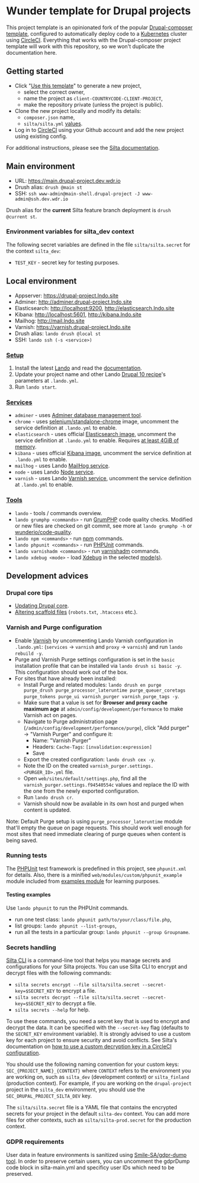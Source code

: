 # Wunder template for Drupal projects

This project template is an opinionated fork of the popular [Drupal-composer template](https://github.com/drupal-composer/drupal-project), configured to automatically deploy code to a [Kubernetes](https://kubernetes.io/) cluster using [CircleCI](https://circleci.com/). Everything that works with the Drupal-composer project template will work with this repository, so we won't duplicate the documentation here.

## Getting started

- Click "[Use this template](https://github.com/wunderio/drupal-project/generate)" to generate a new project,
  - select the correct owner,
  - name the project as `client-COUNTRYCODE-CLIENT-PROJECT`,
  - make the repository private (unless the project is public).
- Clone the new project locally and modify its details:
  - `composer.json` name,
  - `silta/silta.yml` [values](https://github.com/wunderio/charts/blob/master/drupal/values.yaml).
- Log in to [CircleCI](https://app.circleci.com/) using your Github account and add the new project using existing config.

For additional instructions, please see the [Silta documentation](https://github.com/wunderio/silta).

## Main environment

- URL: <https://main.drupal-project.dev.wdr.io>
- Drush alias: `drush @main st`
- SSH: `ssh www-admin@main-shell.drupal-project -J www-admin@ssh.dev.wdr.io`

Drush alias for the **current** Silta feature branch deployment is `drush @current st`.

### Environment variables for silta_dev context

The following secret variables are defined in the file `silta/silta.secret` for the context `silta_dev`:

- `TEST_KEY` - secret key for testing purposes.

## Local environment

- Appserver: <https://drupal-project.lndo.site>
- Adminer: <http://adminer.drupal-project.lndo.site>
- Elasticsearch: <http://localhost:9200>, <http://elasticsearch.lndo.site>
- Kibana: <http://localhost:5601>, <http://kibana.lndo.site>
- Mailhog: <http://mail.lndo.site>
- Varnish: <https://varnish.drupal-project.lndo.site>
- Drush alias: `lando drush @local st`
- SSH: `lando ssh (-s <service>)`

### [Setup](https://docs.lando.dev/getting-started/installation.html)

1. Install the latest [Lando](https://github.com/lando/lando/releases) and read the [documentation](https://docs.lando.dev/).
2. Update your project name and other Lando [Drupal 10 recipe](https://docs.lando.dev/drupal/)'s parameters at `.lando.yml`.
3. Run `lando start`.

### [Services](https://docs.lando.dev/core/v3/services.html)

- `adminer` - uses [Adminer database management tool](https://github.com/dehy/docker-adminer).
- `chrome` - uses [selenium/standalone-chrome](https://hub.docker.com/r/selenium/standalone-chrome/) image, uncomment the service definition at `.lando.yml` to enable.
- `elasticsearch` - uses official [Elasticsearch image](https://hub.docker.com/r/elastic/elasticsearch), uncomment the service definition at `.lando.yml` to enable. Requires [at least 4GiB of memory](https://www.elastic.co/guide/en/elasticsearch/reference/current/docker.html).
- `kibana`  - uses official [Kibana image](https://hub.docker.com/r/elastic/kibana), uncomment the service definition at `.lando.yml` to enable.
- `mailhog` - uses Lando [MailHog service](https://docs.lando.dev/mailhog/).
- `node` - uses Lando [Node service](https://docs.lando.dev/node/).
- `varnish` - uses Lando [Varnish service](https://docs.lando.dev/varnish/), uncomment the service definition at `.lando.yml` to enable.

### [Tools](https://docs.lando.dev/core/v3/tooling.html)

- `lando` - tools / commands overview.
- `lando grumphp <commands>` - run [GrumPHP](https://github.com/phpro/grumphp) code quality checks. Modified or new files are checked on git commit, see more at `lando grumphp -h` or [wunderio/code-quality](https://github.com/wunderio/code-quality).
- `lando npm <commands>` - run [npm](https://www.npmjs.com/) commands.
- `lando phpunit <commands>` - run [PHPUnit](https://phpunit.de/) commands.
- `lando varnishadm <commands>` - run [varnishadm](https://varnish-cache.org/docs/6.0/reference/varnishadm.html) commands.
- `lando xdebug <mode>` - load [Xdebug](https://xdebug.org/) in the selected [mode(s)](https://xdebug.org/docs/all_settings#mode).

## Development advices

### Drupal core tips

- [Updating Drupal core](https://www.drupal.org/docs/updating-drupal/updating-drupal-core-via-composer).
- [Altering scaffold files](https://www.drupal.org/docs/develop/using-composer/using-drupals-composer-scaffold#toc_4) (`robots.txt`, `.htaccess` etc.).

### Varnish and Purge configuration

- Enable [Varnish](https://varnish-cache.org) by uncommenting Lando Varnish configuration in `.lando.yml`: (`services` → `varnish` and `proxy` → `varnish`) and run `lando rebuild -y`.
- Purge and Varnish Purge settings configuration is set in the `basic` installation profile that can be installed via `lando drush si basic -y`. This configuration should work out of the box.
- For sites that have already been installed:
  - Install Purge and related modules: `lando drush en purge purge_drush purge_processor_lateruntime purge_queuer_coretags purge_tokens purge_ui varnish_purger varnish_purge_tags -y`.
  - Make sure that a value is set for **Browser and proxy cache maximum age** at `admin/config/development/performance` to make Varnish act on pages.
  - Navigate to Purge administration page (`/admin/config/development/performance/purge`), click "Add purger" → "Varnish Purger" and configure it:
    - Name: "Varnish Purger"
    - Headers: `Cache-Tags`: `[invalidation:expression]`
    - Save
  - Export the created configuration: `lando drush cex -y`.
  - Note the ID on the created `varnish_purger.settings.<PURGER_ID>.yml` file.
  - Open `web/sites/default/settings.php`, find all the `varnish_purger.settings.f94540554c` values and replace the ID with the one from the newly exported configuration.
  - Run `lando drush cr`.
  - Varnish should now be available in its own host and purged when content is updated.

Note: Default Purge setup is using `purge_processor_lateruntime` module that'll empty the queue on page requests. This should work well enough for most sites that need immediate clearing of purge queues when content is being saved.

### Running tests

The [PHPUnit](https://phpunit.de/) test framework is predefined in this project, see `phpunit.xml` for details. Also, there is a minified `web/modules/custom/phpunit_example` module included from [examples module](https://www.drupal.org/project/examples) for learning purposes.

#### Testing examples

Use `lando phpunit` to run the PHPUnit commands.

- run one test class: `lando phpunit path/to/your/class/file.php`,
- list groups: `lando phpunit --list-groups`,
- run all the tests in a particular group: `lando phpunit --group Groupname`.

### Secrets handling

[Silta CLI](https://github.com/wunderio/silta-cli) is a command-line tool that helps you manage secrets and configurations for your Silta projects. You can use Silta CLI to encrypt and decrypt files with the following commands:

- `silta secrets encrypt --file silta/silta.secret --secret-key=$SECRET_KEY` to encrypt a file.
- `silta secrets decrypt --file silta/silta.secret --secret-key=$SECRET_KEY` to decrypt a file.
- `silta secrets --help` for help.

To use these commands, you need a secret key that is used to encrypt and decrypt the data. It can be specified with the `--secret-key` flag (defaults to the `SECRET_KEY` environment variable). It is strongly advised to use a custom key for each project to ensure security and avoid conflicts. See Silta's documentation on [how to use a custom decryption key in a CircleCI configuration](https://wunderio.github.io/silta/docs/encrypting-sensitive-configuration/#using-a-custom-encryption-key).

You should use the following naming convention for your custom keys: `SEC_{PROJECT_NAME}_{CONTEXT}` where `CONTEXT` refers to the environment you are working on, such as `silta_dev` (development context) or `silta_finland` (production context). For example, if you are working on the `drupal-project` project in the `silta_dev` environment, you should use the `SEC_DRUPAL_PROJECT_SILTA_DEV` key.

The `silta/silta.secret` file is a YAML file that contains the encrypted secrets for your project in the default `silta-dev` context. You can add more files for other contexts, such as `silta/silta-prod.secret` for the production context.

### GDPR requirements
User data in feature environments is sanitized using [Smile-SA/gdpr-dump tool](https://github.com/Smile-SA/gdpr-dump). In order to preserve certain users,
you can uncomment the gdprDump code block in silta-main.yml and specificy user IDs which need to be preserved.
